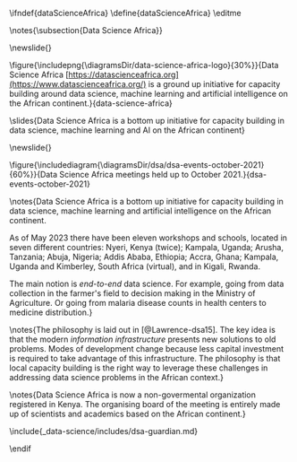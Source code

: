 \ifndef{dataScienceAfrica}
\define{dataScienceAfrica}
\editme


\notes{\subsection{Data Science Africa}}

\newslide{} 

\figure{\includepng{\diagramsDir/data-science-africa-logo}{30%}}{Data Science Africa [https://datascienceafrica.org](https://www.datascienceafrica.org/) is a ground up initiative for capacity building around data science, machine learning and artificial intelligence on the African continent.}{data-science-africa}

\slides{Data Science Africa is a bottom up initiative for capacity building in data science, machine learning and AI on the African continent}

\newslide{}

\figure{\includediagram{\diagramsDir/dsa/dsa-events-october-2021}{60%}}{Data Science Africa meetings held up to October 2021.}{dsa-events-october-2021}

\notes{Data Science Africa is a bottom up initiative for capacity building in data science, machine learning and artificial intelligence on the African continent. 

As of May 2023 there have been eleven  workshops and schools, located in seven different countries: Nyeri, Kenya (twice); Kampala, Uganda; Arusha, Tanzania; Abuja, Nigeria; Addis Ababa, Ethiopia; Accra, Ghana; Kampala, Uganda and Kimberley, South Africa (virtual), and in Kigali, Rwanda.

The main notion is *end-to-end* data science. For example, going from data collection in the farmer's field to decision making in the Ministry of Agriculture. Or going from malaria disease counts in health centers to medicine distribution.}

\notes{The philosophy is laid out in [@Lawrence-dsa15]. The key idea is that the modern *information infrastructure* presents new solutions to old problems. Modes of development change because less capital investment is required to take advantage of this infrastructure. The philosophy is that local capacity building is the right way to leverage these challenges in addressing data science problems in the African context.}

\notes{Data Science Africa is now a non-govermental organization registered in Kenya. The organising board of the meeting is entirely made up of scientists and academics based on the African continent.}

\include{_data-science/includes/dsa-guardian.md}

\endif
